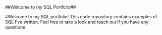 
##Welcome to my SQL Portfolio##

#Welcome to my SQL portfolio! This code repository contains examples of SQL I've written. Feel free to take a look and reach out if you have any questions
